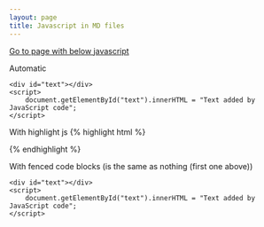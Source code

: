 ```yaml
---
layout: page
title: Javascript in MD files
---
```

[Go to page with below javascript](https://tikal86.github.io/javascript.html)

Automatic

    <div id="text"></div>
    <script>
        document.getElementById("text").innerHTML = "Text added by JavaScript code";
    </script>


With highlight js
{% highlight html %}
        <div id="text"></div>
        <script>
            document.getElementById("text").innerHTML = "Text added by JavaScript code";
        </script>
{% endhighlight %}


With fenced code blocks (is the same as nothing (first one above))
```
<div id="text"></div>
<script>
    document.getElementById("text").innerHTML = "Text added by JavaScript code";
</script>
```